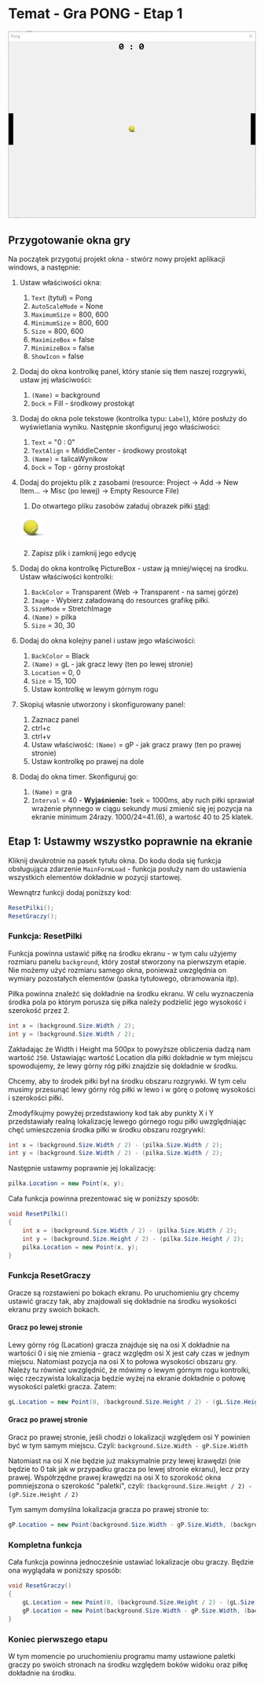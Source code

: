 # Temat - Gra PONG - Etap 1

![screen](Grafiki/T22_screen01.png)

## Przygotowanie okna gry

Na początek przygotuj projekt okna - stwórz nowy projekt aplikacji windows, a następnie:

1. Ustaw właściwości okna:
   1. `Text` (tytuł) = Pong
   2. `AutoScaleMode` = None
   3. `MaximumSize` = 800, 600
   4. `MinimumSize` = 800, 600
   5. `Size` = 800, 600
   6. `MaximizeBox` = false
   7. `MinimizeBox` = false
   8. `ShowIcon` = false
2. Dodaj do okna kontrolkę panel, który stanie się tłem naszej rozgrywki, ustaw jej właściwości:
   1. `(Name)` = background
   2. `Dock` = Fill - środkowy prostokąt
3. Dodaj do okna pole tekstowe (kontrolka typu: `Label`), które posłuży do wyświetlania wyniku. Następnie skonfiguruj jego właściwości:
   1. `Text` = "0 : 0"
   2. `TextAlign` = MiddleCenter - środkowy prostokąt
   3. `(Name)` = talicaWynikow
   4. `Dock` = Top - górny prostokąt
4. Dodaj do projektu plik z zasobami (resource: Project -> Add -> New Item... -> Misc (po lewej) -> Empty Resource File)
   1. Do otwartego pliku zasobów załaduj obrazek piłki [stąd](Grafiki/T22_pilka.png):

    ![piłka](Grafiki/T22_pilka.png)

   2. Zapisz plik i zamknij jego edycję
5. Dodaj do okna kontrolkę PictureBox - ustaw ją mniej/więcej na środku. Ustaw właściwości kontrolki:
   1. `BackColor` = Transparent (Web -> Transparent - na samej górze)
   2. `Image` - Wybierz załadowaną do resources grafikę piłki.
   3. `SizeMode` = StretchImage
   4. `(Name)` = pilka
   5. `Size` = 30, 30
6. Dodaj do okna kolejny panel i ustaw jego właściwości:
   1. `BackColor` = Black
   2. `(Name)` = gL - jak gracz lewy (ten po lewej stronie)
   3. `Location` = 0, 0
   4. `Size` = 15, 100
   5. Ustaw kontrolkę w lewym górnym rogu
7. Skopiuj własnie utworzony i skonfigurowany panel:
   1. Zaznacz panel
   2. ctrl+c
   3. ctrl+v
   4. Ustaw właściwość: `(Name)` = gP - jak gracz prawy (ten po prawej stronie)
   5. Ustaw kontrolkę po prawej na dole
8. Dodaj do okna timer. Skonfiguruj go:
   1. `(Name)` = gra
   2. `Interval` = 40 - **Wyjaśnienie:** 1sek = 1000ms, aby ruch piłki sprawiał wrażenie płynnego w ciągu sekundy musi zmienić się jej pozycja na ekranie minimum 24razy. 1000/24=41.(6), a wartość 40 to 25 klatek.

## Etap 1: Ustawmy wszystko poprawnie na ekranie

Kliknij dwukrotnie na pasek tytułu okna. Do kodu doda się funkcja obsługująca zdarzenie `MainFormLoad` - funkcja posłuży nam do ustawienia wszystkich elementów dokładnie w pozycji startowej.

Wewnątrz funkcji dodaj poniższy kod:
```csharp
ResetPilki();
ResetGraczy();
```

### Funkcja: ResetPilki
Funkcja powinna ustawić piłkę na środku ekranu - w tym calu użyjemy rozmiaru panelu `background`, który został stworzony na pierwszym etapie. Nie możemy użyć rozmiaru samego okna, ponieważ uwzględnia on wymiary pozostałych elementów (paska tytułowego, obramowania itp).

Piłka powinna znaleźć się dokładnie na środku ekranu. W celu wyznaczenia środka pola po którym porusza się piłka należy podzielić jego wysokość i szerokość przez 2.

```csharp
int x = (background.Size.Width / 2);
int y = (background.Size.Width / 2);
```

Zakładając że Width i Height ma 500px to powyższe obliczenia dadzą nam wartość `250`. Ustawiając wartość Location dla piłki dokładnie w tym miejscu spowodujemy, że lewy górny róg piłki znajdzie się dokładnie w środku. 

Chcemy, aby to środek piłki był na środku obszaru rozgrywki. W tym celu musimy przesunąć lewy górny róg piłki w lewo i w górę o połowę wysokości i szerokości piłki.

Zmodyfikujmy powyżej przedstawiony kod tak aby punkty X i Y przedstawiały realną lokalizację lewego górnego rogu piłki uwzględniając chęć umieszczenia środka piłki w środku obszaru rozgrywki:

```csharp
int x = (background.Size.Width / 2) - (pilka.Size.Width / 2);
int y = (background.Size.Width / 2) - (pilka.Size.Width / 2);
```

Następnie ustawmy poprawnie jej lokalizację:
```csharp
pilka.Location = new Point(x, y);
```

Cała funkcja powinna prezentować się w poniższy sposób:
```csharp
void ResetPilki()
{
	int x = (background.Size.Width / 2) - (pilka.Size.Width / 2);
	int y = (background.Size.Height / 2) - (pilka.Size.Height / 2);
	pilka.Location = new Point(x, y);
}
```

### Funkcja ResetGraczy

Gracze są rozstawieni po bokach ekranu. Po uruchomieniu gry chcemy ustawić graczy tak, aby znajdowali się dokładnie na środku wysokości ekranu przy swoich bokach.

#### Gracz po lewej stronie 

Lewy górny róg (Lacation) gracza znajduje się na osi X dokładnie na wartości 0 i się nie zmienia - gracz względm osi X jest cały czas w jednym miejscu. Natomiast pozycja na osi X to połowa wysokości obszaru gry. Należy tu również uwzględnić, że mówimy o lewym górnym rogu kontrolki, więc rzeczywista lokalizacja będzie wyżej na ekranie dokładnie o połowę wysokości paletki gracza. Zatem:

```csharp
gL.Location = new Point(0, (background.Size.Height / 2) - (gL.Size.Height / 2));
```

#### Gracz po prawej stronie 

Gracz po prawej stronie, jeśli chodzi o lokalizacji względem osi Y powinien być w tym samym miejscu. Czyli: `background.Size.Width - gP.Size.Width`

Natomiast na osi X nie będzie już maksymalnie przy lewej krawędzi (nie będzie to 0 tak jak w przypadku gracza po lewej stronie ekranu), lecz przy prawej. Współrzędne prawej krawędzi na osi X to szorokość okna pomniejszona o szerokość "paletki", czyli: `(background.Size.Height / 2) - (gP.Size.Height / 2)`

Tym samym domyślna lokalizacja gracza po prawej stronie to:

```csharp
gP.Location = new Point(background.Size.Width - gP.Size.Width, (background.Size.Height / 2) - (gP.Size.Height / 2));
```

### Kompletna funkcja
Cała funkcja powinna jednocześnie ustawiać lokalizacje obu graczy. Będzie ona wyglądała w poniższy sposób:

```csharp
void ResetGraczy()
{
	gL.Location = new Point(0, (background.Size.Height / 2) - (gL.Size.Height / 2));
	gP.Location = new Point(background.Size.Width - gP.Size.Width, (background.Size.Height / 2) - (gP.Size.Height / 2));
}
```

### Koniec pierwszego etapu

W tym momencie po uruchomieniu programu mamy ustawione paletki graczy po swoich stronach na środku względem boków widoku oraz piłkę dokładnie na środku.